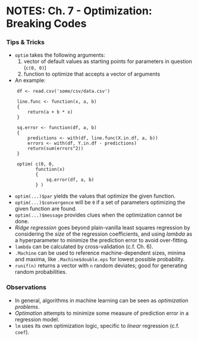# NOTES: Ch. 7 - Optimization: Breaking Codes

### Tips & Tricks 
- `optim` takes the following arguments:
   1. vector of default values as starting points for parameters in question (`c(0, 0)`)
   2. function to optimize that accepts a vector of arguments
- An example:
```
    df <- read.csv('some/csv/data.csv')
    
    line.func <- function(x, a, b)
    {
        return(a + b * x)
    }

    sq.error <- function(df, a, b)
    {
        predictions <- with(df, line.func(X.in.df, a, b))
        errors <- with(df, Y.in.df - predictions)
        return(sum(errors^2))
    }

    optim( c(0, 0,
           function(x) 
           {
               sq.error(df, a, b)
           } )
```
- `optim(...)$par` yields the values that optimize the given function.
- `optim(...)$convergence` will be `0` if a set of parameters optimizing the given function are found.
- `optim(...)$message` provides clues when the optimization cannot be done.
- *Ridge regression* goes beyond plain-vanilla least squares regression by considering the *size* of the regression coefficients, and using *lambda* as a hyperparameter to minimize the prediction error to avoid over-fitting.
- `lambda` can be calculated by cross-validation (c.f. Ch. 6).
- `.Machine` can be used to reference machine-dependent sizes, minima and maxima, like `.Machine$double.eps` for lowest possible probability.
- `runif(n)` returns a vector with `n` random deviates; good for generating random probabilities.


### Observations
- In general, algorithms in machine learning can be seen as *optimization problems*.
- *Optimation* attempts to minimize some measure of prediction error in a regression model.
- `lm` uses its own optimization logic, specific to *linear* regression (c.f. `coef`).
